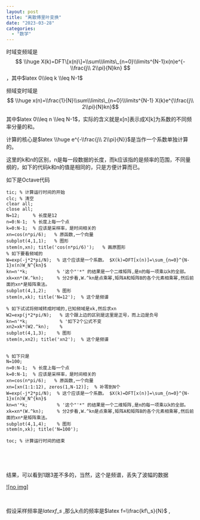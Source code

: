 ```yaml
---
layout: post
title: "离散傅里叶变换"
date: "2023-03-28"
categories: 
  - "数学"
---
```


时域变频域是 $$ \\huge X(k)=DFT\[x(n)\]=\\sum\\limits\_{n=0}\\limits^{N-1}x(n)e^{-\\frac{j\\ 2\\pi}{N}kn} $$，其中$latex 0\\leq k \\leq N-1$

频域变时域是$$ \\huge x(n)=\\frac{1}{N}\\sum\\limits\_{n=0}\\limits^{N-1} X(k)e^{\\frac{j\\ 2\\pi}{N}kn}$$

其中$latex 0\\leq n \\leq N-1$，实际的含义就是x\[n\]表示成X\[k\]为系数的不同频率分量的和。

计算的核心是$latex \\huge e^{-\\frac{j\\ 2\\pi}{N}}$是当作一个系数单独计算的。

这里的k和n的区别，n是每一段数据的长度，而k应该指的是频率的范围，不同量纲的，如下的代码k和n的值是相同的，只是方便计算而已。

如下是Octave代码

```
tic; % 计算运行时间的开始
clc; % 清空
clear all;
close all;
N=12;     % 长度是12
n=0:N-1;  % 长度上每一个点
k=0:N-1;  % 应该是采样率，是时间相关的
xn=cos(n*pi/6);   % 原函数,一个向量
subplot(4,1,1);   % 图形
stem(n,xn); title('cos(n*pi/6)');   % 画原图形
% 如下要看频域的
W=exp(-j*2*pi/N);  % 这个应该是一个系数。 $X(k)=DFT[x(n)]=\sum_{n=0}^{N-1}x(n)W_N^{kn}$
kn=n'*k;           % '这个"'*" 的结果是一个二维矩阵,是n的每一项乘以k的全部。
xk=xn*(W.^kn);     % 分2步看,W.^kn是点乘幂,矩阵A和矩阵B的各个元素相乘幂,然后前面的xn*是矩阵乘法。
subplot(4,1,2);    % 图形
stem(n,xk); title('N=12');  % 这个是频谱

% 如下试试将频域转成时域的,已知频域是xk,然后求xn
W2=exp(j*2*pi/N);   % 这个跟上边的区别是这里是正号，而上边是负号
kn=n'*k;            % '如下2个公式不变
xn2=xk*(W2.^kn);    % 
subplot(4,1,3);    % 图形
stem(n,xn2); title('xn2');  % 这个是频谱


% 如下只是
N=100;
n=0:N-1;  % 长度上每一个点
k=0:N-1;  % 应该是采样率，是时间相关的
xn=cos(n*pi/6);   % 原函数,一个向量
xn=[xn(1:1:12), zeros(1,N-12)];  % 补零到N个
W=exp(-j*2*pi/N);  % 这个应该是一个系数。 $X(k)=DFT[x(n)]=\sum_{n=0}^{N-1}x(n)W_N^{kn}$
kn=n'*k;           % '这个"'*" 的结果是一个二维矩阵,是n的每一项乘以k的全部。
xk=xn*(W.^kn);     % 分2步看,W.^kn是点乘幂,矩阵A和矩阵B的各个元素相乘幂,然后前面的xn*是矩阵乘法。
subplot(4,1,4);    % 图形
stem(n,xk); title('N=100');

toc; % 计算运行时间的结束



```

 

结果，可以看到1跟3差不多的，当然，这个是频谱，丢失了波幅的数据

[![no img]](http://127.0.0.1/?attachment_id=5119)

 

假设采样频率是$latex f\_s$ ,那么k点的频率是$latex f=\\frac{kf\_s}{N}$ ,
